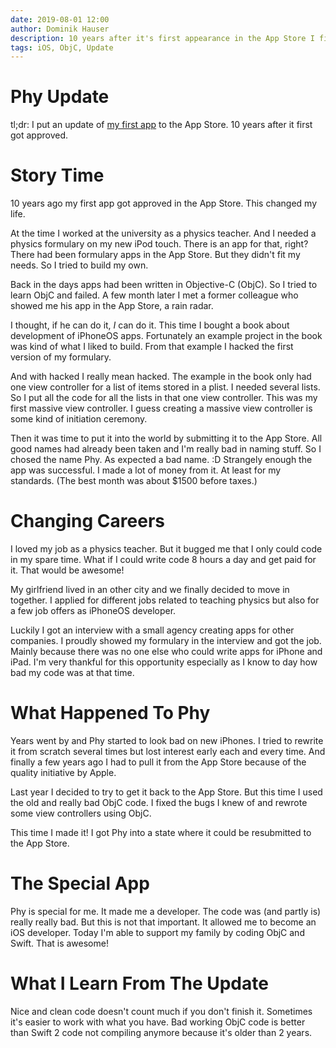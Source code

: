 ```yaml
---
date: 2019-08-01 12:00
author: Dominik Hauser
description: 10 years after it's first appearance in the App Store I finally submitted an update for my first app.
tags: iOS, ObjC, Update
---
```


# Phy Update

tl;dr: I put an update of [my first app](https://apps.apple.com/de/app/phy-physics-formulas-and-calculator/id325836855?l=en) to the App Store. 10 years after it first got approved. 

# Story Time

10 years ago my first app got approved in the App Store. This changed my life.

At the time I worked at the university as a physics teacher. And I needed a physics formulary on my new iPod touch. There is an app for that, right? There had been formulary apps in the App Store. But they didn't fit my needs. So I tried to build my own.

Back in the days apps had been written in Objective-C (ObjC). So I tried to learn ObjC and failed. A few month later I met a former colleague who showed me his app in the App Store, a rain radar.

I thought, if he can do it, *I* can do it. This time I bought a book about development of iPhoneOS apps. Fortunately an example project in the book was kind of what I liked to build. From that example I hacked the first version of my formulary.

And with hacked I really mean hacked. The example in the book only had one view controller for a list of items stored in a plist. I needed several lists. So I put all the code for all the lists in that one view controller. This was my first massive view controller. I guess creating a massive view controller is some kind of initiation ceremony.

Then it was time to put it into the world by submitting it to the App Store. All good names had already been taken and I'm really bad in naming stuff. So I chosed the name Phy. As expected a bad name. :D
Strangely enough the app was successful. I made a lot of money from it. At least for my standards. (The best month was about $1500 before taxes.) 

# Changing Careers

I loved my job as a physics teacher. But it bugged me that I only could code in my spare time. What if I could write code 8 hours a day and get paid for it. That would be awesome! 

My girlfriend lived in an other city and we finally decided to move in together. I applied for different jobs related to teaching physics but also for a few job offers as iPhoneOS developer.

Luckily I got an interview with a small agency creating apps for other companies. I proudly showed my formulary in the interview and got the job. Mainly because there was no one else who could write apps for iPhone and iPad. I'm very thankful for this opportunity especially as I know to day how bad my code was at that time.

# What Happened To Phy

Years went by and Phy started to look bad on new iPhones. I tried to rewrite it from scratch several times but lost interest early each and every time. And finally a few years ago I had to pull it from the App Store because of the quality initiative by Apple.

Last year I decided to try to get it back to the App Store. But this time I used the old and really bad ObjC code. I fixed the bugs I knew of and rewrote some view controllers using ObjC.

This time I made it! I got Phy into a state where it could be resubmitted to the App Store.

# The Special App

Phy is special for me. It made me a developer. The code was (and partly is) really really bad. But this is not that important. It allowed me to become an iOS developer. Today I'm able to support my family by coding ObjC and Swift. That is awesome!

# What I Learn From The Update

Nice and clean code doesn't count much if you don't finish it. Sometimes it's easier to work with what you have. Bad working ObjC code is better than Swift 2 code not compiling anymore because it's older than 2 years.

